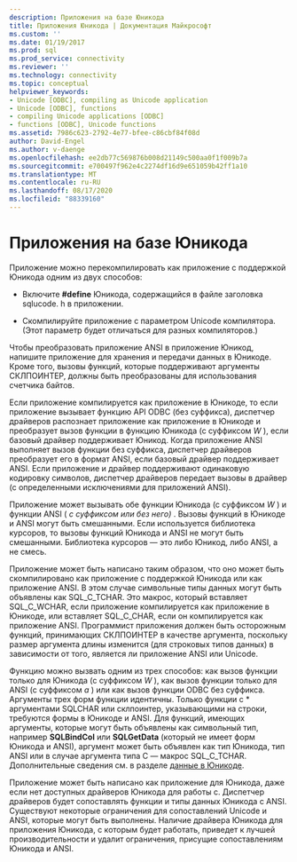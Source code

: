 ```yaml
---
description: Приложения на базе Юникода
title: Приложения Юникода | Документация Майкрософт
ms.custom: ''
ms.date: 01/19/2017
ms.prod: sql
ms.prod_service: connectivity
ms.reviewer: ''
ms.technology: connectivity
ms.topic: conceptual
helpviewer_keywords:
- Unicode [ODBC], compiling as Unicode application
- Unicode [ODBC], functions
- compiling Unicode applications [ODBC]
- functions [ODBC], Unicode functions
ms.assetid: 7986c623-2792-4e77-bfee-c86cbf84f08d
author: David-Engel
ms.author: v-daenge
ms.openlocfilehash: ee2db77c569876b008d21149c500aa0f1f009b7a
ms.sourcegitcommit: e700497f962e4c2274df16d9e651059b42ff1a10
ms.translationtype: MT
ms.contentlocale: ru-RU
ms.lasthandoff: 08/17/2020
ms.locfileid: "88339160"
---
```

# <a name="unicode-applications"></a>Приложения на базе Юникода
Приложение можно перекомпилировать как приложение с поддержкой Юникода одним из двух способов:  
  
-   Включите **#define** Юникода, содержащийся в файле заголовка sqlucode. h в приложении.  
  
-   Скомпилируйте приложение с параметром Unicode компилятора. (Этот параметр будет отличаться для разных компиляторов.)  
  
 Чтобы преобразовать приложение ANSI в приложение Юникод, напишите приложение для хранения и передачи данных в Юникоде. Кроме того, вызовы функций, которые поддерживают аргументы СКЛПОИНТЕР, должны быть преобразованы для использования счетчика байтов.  
  
 Если приложение компилируется как приложение в Юникоде, то если приложение вызывает функцию API ODBC (без суффикса), диспетчер драйверов распознает приложение как приложение в Юникоде и преобразует вызов функции в функцию Юникода (с суффиксом *W* ), если базовый драйвер поддерживает Юникод. Когда приложение ANSI выполняет вызов функции без суффикса, диспетчер драйверов преобразует его в формат ANSI, если базовый драйвер поддерживает ANSI. Если приложение и драйвер поддерживают одинаковую кодировку символов, диспетчер драйверов передает вызовы в драйвер (с определенными исключениями для приложений ANSI).  
  
 Приложение может вызывать обе функции Юникода (с суффиксом *W* ) и функции ANSI ( *с суффиксом или без него)* . Вызовы функций в Юникоде и ANSI могут быть смешанными. Если используется библиотека курсоров, то вызовы функций Юникода и ANSI не могут быть смешанными. Библиотека курсоров — это либо Юникод, либо ANSI, а не смесь.  
  
 Приложение может быть написано таким образом, что оно может быть скомпилировано как приложение с поддержкой Юникода или как приложение ANSI. В этом случае символьные типы данных могут быть объявлены как SQL_C_TCHAR. Это макрос, который вставляет SQL_C_WCHAR, если приложение компилируется как приложение в Юникоде, или вставляет SQL_C_CHAR, если он компилируется как приложение ANSI. Программист приложения должен быть осторожным функций, принимающих СКЛПОИНТЕР в качестве аргумента, поскольку размер аргумента длины изменится (для строковых типов данных) в зависимости от того, является ли приложение ANSI или Unicode.  
  
 Функцию можно вызвать одним из трех способов: как вызов функции только для Юникода (с суффиксом *W* ), как вызов функции только для ANSI (с суффиксом *a* ) или как вызов функции ODBC без суффикса. Аргументы трех форм функции идентичны. Только функции с \* аргументами SQLCHAR или склпоинтер, указывающими на строки, требуются формы в Юникоде и ANSI. Для функций, имеющих аргументы, которые могут быть объявлены как символьный тип, например **SQLBindCol** или **SQLGetData** (который не имеет форм Юникода и ANSI), аргумент может быть объявлен как тип Юникода, тип ANSI или в случае аргумента типа C — макрос SQL_C_TCHAR. Дополнительные сведения см. в разделе [данные в Юникоде](../../../odbc/reference/develop-app/unicode-data.md).  
  
 Приложение может быть написано как приложение для Юникода, даже если нет доступных драйверов Юникода для работы с. Диспетчер драйверов будет сопоставлять функции и типы данных Юникода с ANSI. Существуют некоторые ограничения для сопоставлений Unicode и ANSI, которые могут быть выполнены. Наличие драйвера Юникода для приложения Юникода, с которым будет работать, приведет к лучшей производительности и удалит ограничения, присущие сопоставлениям Юникода и ANSI.
